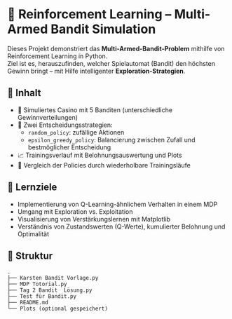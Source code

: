 # 🎰 Reinforcement Learning – Multi-Armed Bandit Simulation

Dieses Projekt demonstriert das **Multi-Armed-Bandit-Problem** mithilfe von Reinforcement Learning in Python.  
Ziel ist es, herauszufinden, welcher Spielautomat (Bandit) den höchsten Gewinn bringt – mit Hilfe intelligenter **Exploration-Strategien**.

## 📌 Inhalt

- 🎲 Simuliertes Casino mit 5 Banditen (unterschiedliche Gewinnverteilungen)
- 🤖 Zwei Entscheidungsstrategien:
  - `random_policy`: zufällige Aktionen
  - `epsilon_greedy_policy`: Balancierung zwischen Zufall und bestmöglicher Entscheidung
- 📈 Trainingsverlauf mit Belohnungsauswertung und Plots
- 🔁 Vergleich der Policies durch wiederholbare Trainingsläufe

## 🧠 Lernziele

- Implementierung von Q-Learning-ähnlichem Verhalten in einem MDP
- Umgang mit Exploration vs. Exploitation
- Visualisierung von Verstärkungslernen mit Matplotlib
- Verständnis von Zustandswerten (Q-Werte), kumulierter Belohnung und Optimalität

## 📂 Struktur

```text
.
├── Karsten Bandit Vorlage.py
├── MDP Totorial.py
├── Tag 2 Bandit  Lösung.py
├── Test für Bandit.py
├── README.md
└── Plots (optional gespeichert)
